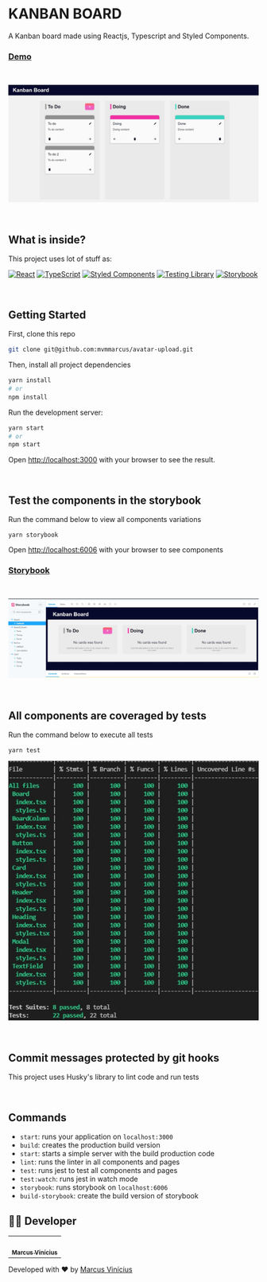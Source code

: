 # KANBAN BOARD

A Kanban board made using Reactjs, Typescript and Styled Components.

### [Demo](https://kanban-board-marcus.vercel.app/)

<br/>

![](public/img/kanban-board.jpg)

<br/>

## What is inside?

This project uses lot of stuff as:

<a href="https://pt-br.reactjs.org/" >![React](https://img.shields.io/badge/-React-05122A?style=flat&logo=react)</a>
<a href="https://www.typescriptlang.org/" >![TypeScript](https://img.shields.io/badge/-Typescript-05122A?style=flat&logo=typescript)</a>
<a href="https://styled-components.com/" >![Styled Components](https://img.shields.io/badge/-Styled%20Components-05122A?style=flat&logo=styled-components)</a>
<a href="https://testing-library.com/docs/react-testing-library/intro" >![Testing Library](https://img.shields.io/badge/-Testing%20Library-05122A?style=flat&logo=testing-library)</a>
<a href="https://storybook.js.org/" >![Storybook](https://img.shields.io/badge/-Storybook-05122A?style=flat&logo=storybook)</a>

<br/>

## Getting Started

First, clone this repo

```bash
git clone git@github.com:mvmmarcus/avatar-upload.git
```

Then, install all project dependencies

```bash
yarn install
# or
npm install
```

Run the development server:

```bash
yarn start
# or
npm start
```

Open [http://localhost:3000](http://localhost:3000) with your browser to see the result.

<br/>

## Test the components in the storybook

Run the command below to view all components variations

```
yarn storybook
```

Open [http://localhost:6006](http://localhost:6006) with your browser to see components

### [Storybook](https://avatar-cropper-mv.vercel.app/)

<br />

![](public/img/storybook.jpg)

<br/>

## All components are coveraged by tests

Run the command below to execute all tests

```
yarn test
```

![](public/img/coverage.jpg)

<br/>

## Commit messages protected by git hooks

This project uses Husky's library to lint code and run tests

<br/>

## Commands

- `start`: runs your application on `localhost:3000`
- `build`: creates the production build version
- `start`: starts a simple server with the build production code
- `lint`: runs the linter in all components and pages
- `test`: runs jest to test all components and pages
- `test:watch`: runs jest in watch mode
- `storybook`: runs storybook on `localhost:6006`
- `build-storybook`: create the build version of storybook

## 👨‍💻 Developer

<table id="contribuicoes" >
  <tr>
    <td align="center"><a href="https://www.linkedin.com/in/mvmmarcus/"><img style="border-radius: 50%;" src="https://gitlab.com/uploads/-/system/user/avatar/6195744/avatar.png?width=400" width="100px;" alt=""/><br /><sub><b>Marcus Vinícius</b></sub></a><br /><a href="https://gitlab.com/mvmmarcus" title="Marcus Vinicius"></a></td>
  </tr>
</table>

Developed with ❤️ by <a href="https://www.linkedin.com/in/mvmmarcus/">Marcus Vinícius</a>
